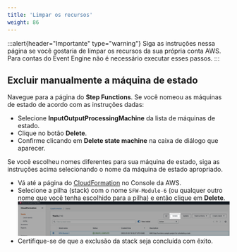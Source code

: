 ```yaml
---
title: 'Limpar os recursos'
weight: 86
---
```

:::alert{header="Importante" type="warning"}
Siga as instruções nessa página se você gostaria de limpar os recursos da sua própria conta AWS. Para contas do Event Engine não é necessário executar esses passos. 
:::

## Excluir manualmente a máquina de estado

Navegue para a página do **Step Functions**. Se você nomeou as máquinas de estado de acordo com as instruções dadas:

- Selecione **InputOutputProcessingMachine** da lista de máquinas de estado.
- Clique no botão **Delete**.
- Confirme clicando em **Delete state machine** na caixa de diálogo que aparecer.

Se você escolheu nomes diferentes para sua máquina de estado, siga as instruções acima selecionando o nome da máquina de estado apropriado.

- Vá até a página do [CloudFormation](https://console.aws.amazon.com/cloudformation/home) no Console da AWS.
- Selecione a pilha (stack) com o nome `SFW-Module-6` (ou qualquer outro nome que você tenha escolhido para a pilha) e então clique em **Delete**.
  ![CloudFormation delete](/static/img/setup/setup-cloudformation-delete.png)
- Certifique-se de que a exclusão da stack seja concluída com êxito. 
